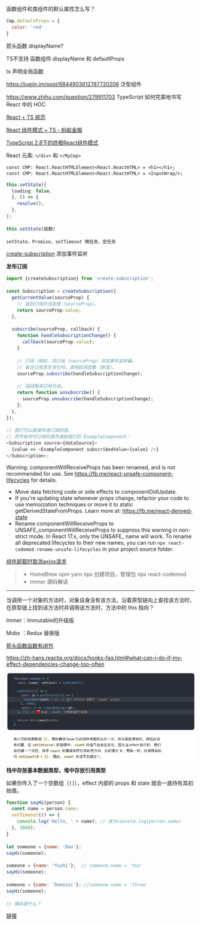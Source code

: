 函数组件和类组件的默认属性怎么写？

```js
Cmp.defaultProps = {
  color: 'red'
}
```



箭头函数 displayName? 

TS不支持 函数组件.displayName 和 defaultProps

ts 声明全局函数

https://juejin.im/post/6844903612787720206  泛型组件

https://www.zhihu.com/question/279911703  TypeScript 如何完美地书写 React 中的 HOC

[React + TS 规范](https://libin1991.github.io/2019/06/03/React-TypeScript-50-%E6%9D%A1%E8%A7%84%E8%8C%83%E5%92%8C%E7%BB%8F%E9%AA%8C/) 

[React 组件模式 + TS - 蚂蚁金服](https://juejin.cn/post/6844903612787720206) 

[TypeScript 2.8下的终极React组件模式](https://cloud.tencent.com/developer/article/1469387) 



React 元素: `</div>`  和 `</MyCmp>` 

```tsx
const CMP: React.ReactHTMLElement<React.ReactHTML> = <h1></h1>;
const CMP: React.ReactHTMLElement<React.ReactHTML> = <InputWrap/>;
```



```ts
this.setState({
  loading: false,
  }, () => {
    resolve();
  },
);

this.setState(函数)

setState、Promise、setTimeout 微任务、宏任务
```



[create-subscription](https://github.com/facebook/react/tree/master/packages/create-subscription)  添加事件监听

**发布订阅**  

```js
import {createSubscription} from 'create-subscription';

const Subscription = createSubscription({
  getCurrentValue(sourceProp) {
    // 返回订阅的当前值（sourceProp）。
    return sourceProp.value;
  },

  subscribe(sourceProp, callback) {
    function handleSubscriptionChange() {
      callback(sourceProp.value);
    }

    // 订阅（例如：向订阅（sourceProp）添加事件监听器。
    // 每当订阅发生变化时，调用回调函数（新值）。
    sourceProp.subscribe(handleSubscriptionChange);
    
    // 返回取消订阅方法。
    return function unsubscribe() {
      sourceProp.unsubscribe(handleSubscriptionChange);
    };
  },
});

// 我们可以直接传递订阅的值，
// 而不是将可订阅的源传递给我们的 ExampleComponent：
<Subscription source={dataSource}>
  {value => <ExampleComponent subscribedValue={value} />}
</Subscription>;
```





Warning: componentWillReceiveProps has been renamed, and is not recommended for use. See https://fb.me/react-unsafe-component-lifecycles for details.

* Move data fetching code or side effects to componentDidUpdate.
* If you're updating state whenever props change, refactor your code to use memoization techniques or move it to static getDerivedStateFromProps. Learn more at: https://fb.me/react-derived-state
* Rename componentWillReceiveProps to UNSAFE_componentWillReceiveProps to suppress this warning in non-strict mode. In React 17.x, only the UNSAFE_ name will work. To rename all deprecated lifecycles to their new names, you can run `npx react-codemod rename-unsafe-lifecycles` in your project source folder.




[组件卸载时取消axios请求](https://gist.github.com/bvaughn/982ab689a41097237f6e9860db7ca8d6)  

> - HomeBrew npm yarn npx 创建项目，管理包  npx react-codemod
> - immer 源码解读


-------------

当调用一个对象的方法时，对象自身没有该方法，沿着原型链向上查找该方法时，在原型链上找到该方法时并调用该方法时，方法中的 this 指向？

Immer：Immutable的升级版

Mobx ：Redux 替换版

[箭头函数函数有闭包](https://zh-hans.reactjs.org/docs/hooks-faq.html#is-it-safe-to-omit-functions-from-the-list-of-dependencies)  

https://zh-hans.reactjs.org/docs/hooks-faq.html#what-can-i-do-if-my-effect-dependencies-change-too-often

![image-20200611113304252](assets/TODO/image-20200611113304252.png) 



**栈中存放基本数据类型，堆中存放引用类型**  

如果你传入了一个空数组（`[]`），effect 内部的 props 和 state 就会一直持有其初始值。

```js
function sayHi(person) {
  const name = person.name;
  setTimeout(() => {
    console.log('Hello, ' + name); // 改为console.log(person.name)
  }, 3000);
}

let someone = {name: 'Dan'};
sayHi(someone);

someone = {name: 'Yuzhi'};  // someone.name = 'two'
sayHi(someone);

someone = {name: 'Dominic'}; //someone.name = 'three'
sayHi(someone);

// 输出是什么？
```

[链接](https://overreacted.io/zh-hans/a-complete-guide-to-useeffect/) 

